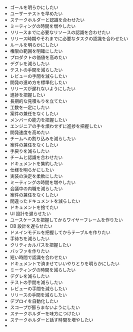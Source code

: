 - ゴールを明らかにしたい
- ユーザーテストを早めたい
- ステークホルダーと認識を合わせたい
- ミーティングの時間を増やしたい
- リリースまでに必要なリソースの認識を合わせたい
- リリース時期やそれまでに必要なタスクの認識を合わせたい
- ルールを明らかにしたい
- 権限の範囲を明確にしたい
- プロダクトの価値を高めたい
- デグレを減らしたい
- テストの手間を減らしたい
- レビューの手間を減らしたい
- 開発の進め方を標準化したい
- リリースが遅れないようにしたい
- 進捗を把握したい
- 長期的な見積もりを立てたい
- 工数を一定にしたい
- 案件の兼任をなくしたい
- メンバーの能力を把握したい
- エンジニアの手を煩わせずに進捗を把握したい
- 開発速度を高めたい
- チームへの割り込みを減らしたい
- 案件の兼任をなくしたい
- 手戻りを減らしたい
- チームと認識を合わせたい
- ドキュメントを集約したい
- 仕様を明らかにしたい
- 実装の決定を柔軟にしたい
- ミーティングの時間を増やしたい
- 会議中の内職を減らしたい
- 案件の兼任をなくしたい
- 間違ったドキュメントを減らしたい
- ドキュメントを捨てたい
- UI 設計を遅らせたい
- ユースケースを把握してからワイヤーフレームを作りたい
- DB 設計を遅らせたい
- ドメインモデルを把握してからテーブルを作りたい
- 手待ちを減らしたい
- クリティカルパスを把握したい
- バッファを作りたい
- 短い時間で認識を合わせたい
- ドキュメントで済ませていいやりとりを明らかにしたい
- ミーティングの時間を減らしたい
- デグレを減らしたい
- テストの手間を減らしたい
- レビューの手間を減らしたい
- リリースの手間を減らしたい
- デプロイを自動化したい
- スコープが膨らまないようにしたい
- ステークホルダーを味方につけたい
- ステークホルダーと話す時間を増やしたい
-
